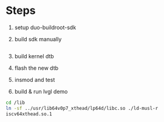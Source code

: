 <!--
 Copyright (c) 2024 embeddedboys(writeforever@foxmail.com)
 
 This software is released under the MIT License.
 https://opensource.org/licenses/MIT
-->

# Steps

1. setup duo-buildroot-sdk

2. build sdk manually
```bash
```

3. build kernel dtb

4. flash the new dtb

5. insmod and test

6. build & run lvgl demo
```bash
cd /lib
ln -sf ../usr/lib64v0p7_xthead/lp64d/libc.so ./ld-musl-r
iscv64xthead.so.1
```